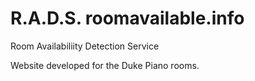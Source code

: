 # R.A.D.S. roomavailable.info

Room Availabiliity Detection Service

Website developed for the Duke Piano rooms.
